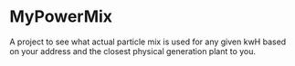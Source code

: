 # MyPowerMix
A project to see what actual particle mix is used for any given kwH based on your address and the closest physical generation plant to you. 
